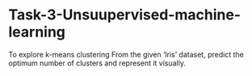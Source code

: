 # Task-3-Unsuupervised-machine-learning
To explore k-means clustering
From the given ‘Iris’ dataset, predict the optimum number of
clusters and represent it visually.

